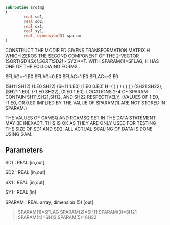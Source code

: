 ```fortran
subroutine srotmg
(
        real sd1,
        real sd2,
        real sx1,
        real sy1,
        real, dimension(5) sparam
)
```

CONSTRUCT THE MODIFIED GIVENS TRANSFORMATION MATRIX H WHICH ZEROS
THE SECOND COMPONENT OF THE 2-VECTOR  (SQRT(SD1)*SX1,SQRT(SD2)*>    SY2)**T.
WITH SPARAM(1)=SFLAG, H HAS ONE OF THE FOLLOWING FORMS..

SFLAG=-1.E0     SFLAG=0.E0        SFLAG=1.E0     SFLAG=-2.E0

(SH11  SH12)    (1.E0  SH12)    (SH11  1.E0)    (1.E0  0.E0)
H=(          )    (          )    (          )    (          )
(SH21  SH22),   (SH21  1.E0),   (-1.E0 SH22),   (0.E0  1.E0).
LOCATIONS 2-4 OF SPARAM CONTAIN SH11,SH21,SH12, AND SH22
RESPECTIVELY. (VALUES OF 1.E0, -1.E0, OR 0.E0 IMPLIED BY THE
VALUE OF SPARAM(1) ARE NOT STORED IN SPARAM.)

THE VALUES OF GAMSQ AND RGAMSQ SET IN THE DATA STATEMENT MAY BE
INEXACT.  THIS IS OK AS THEY ARE ONLY USED FOR TESTING THE SIZE
OF SD1 AND SD2.  ALL ACTUAL SCALING OF DATA IS DONE USING GAM.

## Parameters
SD1 : REAL [in,out]

SD2 : REAL [in,out]

SX1 : REAL [in,out]

SY1 : REAL [in]

SPARAM : REAL array, dimension (5) [out]
> SPARAM(1)=SFLAG
> SPARAM(2)=SH11
> SPARAM(3)=SH21
> SPARAM(4)=SH12
> SPARAM(5)=SH22
